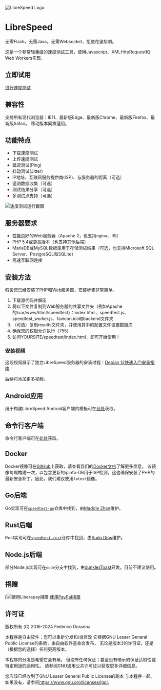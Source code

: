 ![LibreSpeed Logo](https://github.com/librespeed/speedtest/blob/master/.logo/logo3.png?raw=true)

# LibreSpeed

无需Flash，无需Java，无需Websocket，拒绝花里胡哨。

这是一个非常轻量级的速度测试工具，使用Javascript、XMLHttpRequest和Web Workers实现。

## 立即试用

[进行速度测试](https://librespeed.org)

## 兼容性

支持所有现代浏览器：IE11、最新版Edge、最新版Chrome、最新版Firefox、最新版Safari。
移动版本同样适用。

## 功能特点

* 下载速度测试
* 上传速度测试
* 延迟测试(Ping)
* 抖动测试(Jitter)
* IP地址、互联网服务提供商(ISP)、与服务器的距离（可选）
* 遥测数据收集（可选）
* 测试结果分享（可选）
* 多测试点支持（可选）

![速度测试运行截图](https://speedtest.fdossena.com/mpot_v6.gif)

## 服务器要求

* 性能良好的Web服务器（Apache 2，也支持nginx、IIS）
* PHP 5.4或更高版本（也支持其他后端）
* MariaDB或MySQL数据库用于存储测试结果（可选，也支持Microsoft SQL Server、PostgreSQL和SQLite）
* 高速互联网连接

## 安装方法

假设您已经安装了PHP和Web服务器，安装步骤非常简单。

1. 下载源代码并解压
2. 将以下文件复制到Web服务器的共享文件夹（例如Apache的/var/www/html/speedtest）：index.html、speedtest.js、speedtest_worker.js、favicon.ico和backend文件夹
3. （可选）复制results文件夹，并使用其中的配置文件设置数据库
4. 确保您的权限允许执行（755）
5. 访问YOURSITE/speedtest/index.html，即可开始使用！

### 安装视频

这段视频展示了独立LibreSpeed服务器的安装过程：[Debian 12快速入门安装指南](https://fdossena.com/?p=speedtest/quickstart_deb12.frag)

后续将添加更多视频。

## Android应用

用于构建LibreSpeed Android客户端的模板可在[此处](https://github.com/librespeed/speedtest-android)获取。

## 命令行客户端

命令行客户端可在[此处](https://github.com/librespeed/speedtest-cli)获取。

## Docker

Docker镜像可在[GitHub](https://github.com/librespeed/speedtest/pkgs/container/speedtest)上获取，请查看我们的[Docker文档](doc_docker.md)了解更多信息。
该镜像每周构建一次，以包含更新的ipinfo-DB用于ISP检测。这也确保安装了PHP的最新安全补丁。因此，我们建议使用`latest`镜像。

## Go后端

Go实现可在[`speedtest-go`](https://github.com/librespeed/speedtest-go)仓库中找到，由[Maddie Zhan](https://github.com/maddie)维护。

## Rust后端

Rust实现可在[`speedtest-rust`](https://github.com/librespeed/speedtest-rust)仓库中找到，由[Sudo Dios](https://github.com/sudodios)维护。

## Node.js后端

部分Node.js实现可在`node`分支中找到，由[dunklesToast](https://github.com/dunklesToast)开发。目前不建议使用。

## 捐赠

[![使用Liberapay捐赠](https://github.com/librespeed/speedtest)
[使用PayPal捐赠](https://github.com/librespeed/speedtest)

## 许可证

版权所有 (C) 2016-2024 Federico Dossena

本程序是自由软件：您可以重新分发和/或修改
它根据GNU Lesser General Public License的条款，由自由软件基金会发布，
无论是版本3的许可证，还是（根据您的选择）任何更高版本。

本程序的分发是希望它会有用，
但没有任何保证；甚至没有暗示的保证适销性或特定用途的适用性。
请参阅GNU通用公共许可证以获取更多详细信息。

您应该已经收到了GNU Lesser General Public License的副本
与本程序一起。如果没有，请参阅<https://www.gnu.org/licenses/lgpl>。
